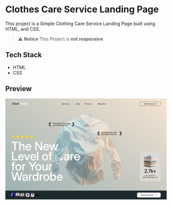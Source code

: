 # Clothes Care Service Landing Page

This project is a Simple Clothing Care Service Landing Page built using HTML, and CSS.

> ⚠ **Notice** This Project is **not responsive**

## Tech Stack

- HTML
- CSS

## Preview

![Preview](./assets/2025-10-03%2018.47.39%20127.0.0.1%20f41ff4e00c52.png)